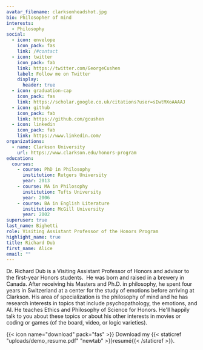 ```yaml
---
avatar_filename: clarksonheadshot.jpg
bio: Philosopher of mind
interests:
  - Philosophy
social:
  - icon: envelope
    icon_pack: fas
    link: /#contact
  - icon: twitter
    icon_pack: fab
    link: https://twitter.com/GeorgeCushen
    label: Follow me on Twitter
    display:
      header: true
  - icon: graduation-cap
    icon_pack: fas
    link: https://scholar.google.co.uk/citations?user=sIwtMXoAAAAJ
  - icon: github
    icon_pack: fab
    link: https://github.com/gcushen
  - icon: linkedin
    icon_pack: fab
    link: https://www.linkedin.com/
organizations:
  - name: Clarkson University
    url: https://www.clarkson.edu/honors-program
education:
  courses:
    - course: PhD in Philosophy
      institution: Rutgers University
      year: 2013
    - course: MA in Philosophy
      institution: Tufts University
      year: 2006
    - course: BA in English Literature
      institution: McGill University
      year: 2002
superuser: true
last_name: Bighetti
role: Visiting Assistant Professor of the Honors Program
highlight_name: true
title: Richard Dub
first_name: Alice
email: ""
---
```

Dr. Richard Dub is a Visiting Assistant Professor of Honors and advisor to the first-year Honors students.  He was born and raised in a brewery in Canada. After receiving his Masters and Ph.D. in philosophy, he spent four years in Switzerland at a center for the study of emotions before arriving at Clarkson. His area of specialization is the philosophy of mind and he has research interests in topics that include psychopathology, the emotions, and AI. He teaches Ethics and Philosophy of Science for Honors. He'll happily talk to you about these topics or about his other interests in movies or coding or games (of the board, video, or logic varieties).

{{< icon name="download" pack="fas" >}} Download my {{< staticref "uploads/demo_resume.pdf" "newtab" >}}resumé{{< /staticref >}}.